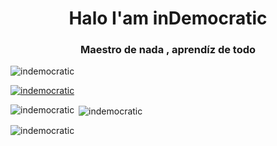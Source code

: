 <h1 align="center">Halo I'am inDemocratic</h1>
<h3 align="center">Maestro de nada , aprendíz de todo</h3>

<p align="left"> <img src="https://komarev.com/ghpvc/?username=indemocratic&label=Profile%20views&color=0e75b6&style=flat" alt="indemocratic" /> </p>

<p align="left"> <a href="https://github.com/ryo-ma/github-profile-trophy"><img src="https://github-profile-trophy.vercel.app/?username=indemocratic&row=2&column=3&theme=juicyfresh" alt="indemocratic" /></a> </p>


<p><img align="left" src="https://github-readme-stats.vercel.app/api/top-langs?username=indemocratic&show_icons=true&locale=en&layout=compact" alt="indemocratic" /></p>

<p>&nbsp;<img align="center" src="https://github-readme-stats.vercel.app/api?username=indemocratic&show_icons=true&locale=en" alt="indemocratic" /></p>

<p><img align="center" src="https://github-readme-streak-stats.herokuapp.com/?user=indemocratic&" alt="indemocratic" /></p>

